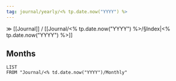 ```yaml
---
tag: journal/yearly/<% tp.date.now("YYYY") %>
---
```


≫ [[Journal]] / [[Journal/<% tp.date.now("YYYY") %>/§Index|<% tp.date.now("YYYY") %>]] 

## Months
```dataview
LIST
FROM "Journal/<% td.date.now("YYYY")/Monthly"
```

